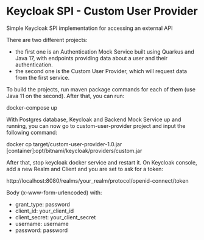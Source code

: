 # Keycloak SPI - Custom User Provider
Simple Keycloak SPI implementation for accessing an external API

There are two different projects: 
- the first one is an Authentication Mock Service built using Quarkus and Java 17, with endpoints providing data about a user and their authentication.
- the second one is the Custom User Provider, which will request data from the first service.

To build the projects, run maven package commands for each of them (use Java 11 on the second). After that, you can run: 

docker-compose up

With Postgres database, Keycloak and Backend Mock Service up and running, you can now go to custom-user-provider project and input the following command:

docker cp target/custom-user-provider-1.0.jar [container]:opt/bitnami/keycloak/providers/custom.jar

After that, stop keycloak docker service and restart it. On Keycloak console, add a new Realm and Client and you are set to ask for a token:

http://localhost:8080/realms/your_realm/protocol/openid-connect/token

Body (x-www-form-urlencoded) with:

- grant_type: password
- client_id: your_client_id
- client_secret: your_client_secret
- username: username
- password: password

